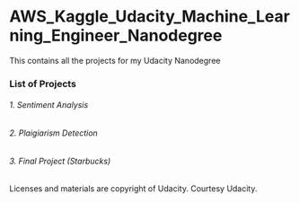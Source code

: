 # AWS_Kaggle_Udacity_Machine_Learning_Engineer_Nanodegree
This contains all the projects for my Udacity Nanodegree

### List of Projects

###### 1. Sentiment Analysis

###### 2. Plaigiarism Detection

###### 3. Final Project (Starbucks)






Licenses and materials are copyright of Udacity. Courtesy Udacity.
